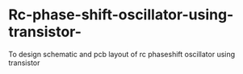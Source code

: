 # Rc-phase-shift-oscillator-using-transistor-
To design schematic and pcb layout of rc phaseshift oscillator using transistor
